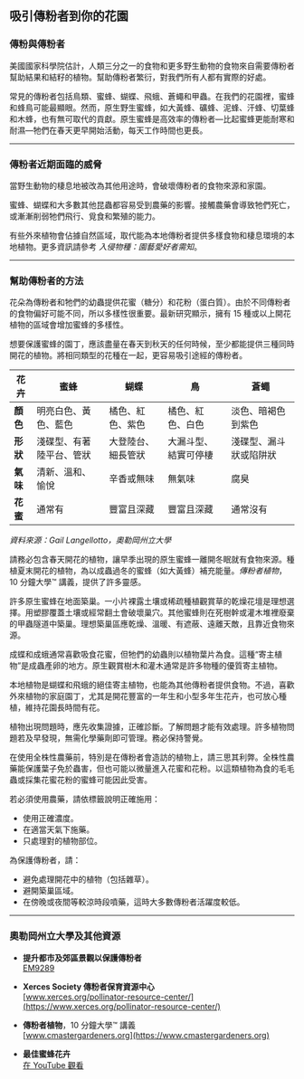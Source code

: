 ## 吸引傳粉者到你的花園

### 傳粉與傳粉者

美國國家科學院估計，人類三分之一的食物和更多野生動物的食物來自需要傳粉者幫助結果和結籽的植物。幫助傳粉者繁衍，對我們所有人都有實際的好處。

常見的傳粉者包括鳥類、蜜蜂、蝴蝶、飛蛾、蒼蠅和甲蟲。在我們的花園裡，蜜蜂和蜂鳥可能最顯眼。然而，原生野生蜜蜂，如大黃蜂、礦蜂、泥蜂、汗蜂、切葉蜂和木蜂，也有無可取代的貢獻。原生蜜蜂是高效率的傳粉者—比起蜜蜂更能耐寒和耐濕—牠們在春天更早開始活動，每天工作時間也更長。

---

### 傳粉者近期面臨的威脅


當野生動物的棲息地被改為其他用途時，會破壞傳粉者的食物來源和家園。


蜜蜂、蝴蝶和大多數其他昆蟲都容易受到農藥的影響。接觸農藥會導致牠們死亡，或漸漸削弱牠們飛行、覓食和繁殖的能力。


有些外來植物會佔據自然區域，取代能為本地傳粉者提供多樣食物和棲息環境的本地植物。更多資訊請參考 *入侵物種：園藝愛好者需知*。

---

### 幫助傳粉者的方法


花朵為傳粉者和牠們的幼蟲提供花蜜（糖分）和花粉（蛋白質）。由於不同傳粉者的食物偏好可能不同，所以多樣性很重要。最新研究顯示，擁有 15 種或以上開花植物的區域會增加蜜蜂的多樣性。

想要保護蜜蜂的園丁，應該盡量在春天到秋天的任何時候，至少都能提供三種同時開花的植物。將相同類型的花種在一起，更容易吸引途經的傳粉者。


| 花卉      | 蜜蜂                          | 蝴蝶                    | 鳥                        | 蒼蠅                               |
|-----------|-------------------------------|-------------------------|---------------------------|-------------------------------------|
| **顏色**   | 明亮白色、黃色、藍色           | 橘色、紅色、紫色         | 橘色、紅色、白色           | 淡色、暗褐色到紫色                  |
| **形狀**   | 淺碟型、有著陸平台、管狀       | 大登陸台、細長管狀        | 大漏斗型、結實可停棲         | 淺碟型、漏斗狀或陷阱狀               |
| **氣味**   | 清新、溫和、愉悅               | 辛香或無味               | 無氣味                     | 腐臭                                |
| **花蜜**   | 通常有                        | 豐富且深藏               | 豐富且深藏                 | 通常沒有                            |

*資料來源：Gail Langellotto，奧勒岡州立大學*

請務必包含春天開花的植物，讓早季出現的原生蜜蜂一離開冬眠就有食物來源。種植夏末開花的植物，為以成蟲過冬的蜜蜂（如大黃蜂）補充能量。*傳粉者植物*，10 分鐘大學™ 講義，提供了許多靈感。


許多原生蜜蜂在地面築巢。一小片裸露土壤或稀疏種植觀賞草的乾燥花壇是理想選擇。用塑膠覆蓋土壤或經常翻土會破壞巢穴。其他蜜蜂則在死樹幹或灌木堆裡廢棄的甲蟲隧道中築巢。理想築巢區應乾燥、溫暖、有遮蔽、遠離天敵，且靠近食物來源。


成蝶和成蛾通常喜歡吸食花蜜，但牠們的幼蟲則以植物葉片為食。這種“寄主植物”是成蟲產卵的地方。原生觀賞樹木和灌木通常是許多物種的優質寄主植物。


本地植物是蝴蝶和飛蛾的絕佳寄主植物，也能為其他傳粉者提供食物。不過，喜歡外來植物的家庭園丁，尤其是開花豐富的一年生和小型多年生花卉，也可放心種植，維持花園長時間有花。


植物出現問題時，應先收集證據，正確診斷。了解問題才能有效處理。許多植物問題若及早發現，無需化學藥劑即可管理。務必保持警覺。

在使用全株性農藥前，特別是在傳粉者會造訪的植物上，請三思其利弊。全株性農藥能保護葉子免於蟲害，但也可能以微量進入花蜜和花粉。以這類植物為食的毛毛蟲或採集花蜜花粉的蜜蜂可能因此受害。

若必須使用農藥，請依標籤說明正確施用：

- 使用正確濃度。
- 在適當天氣下施藥。
- 只處理對的植物部位。

為保護傳粉者，請：

- 避免處理開花中的植物（包括雜草）。
- 避開築巢區域。
- 在傍晚或夜間等較涼時段噴藥，這時大多數傳粉者活躍度較低。

---

### 奧勒岡州立大學及其他資源

- **提升都市及郊區景觀以保護傳粉者**  
  [EM9289](https://catalog.extension.oregonstate.edu/em9289)

- **Xerces Society 傳粉者保育資源中心**  
  [www.xerces.org/pollinator-resource-center/](https://www.xerces.org/pollinator-resource-center/)

- **傳粉者植物**，10 分鐘大學™ 講義  
  [www.cmastergardeners.org](https://www.cmastergardeners.org)

- **最佳蜜蜂花卉**  
  [在 YouTube 觀看](https://www.youtube.com/watch?v=2MOZqV4yk58&feature=youtu.be)
